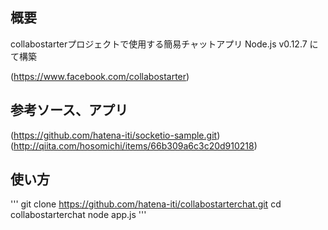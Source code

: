 ## 概要
 collabostarterプロジェクトで使用する簡易チャットアプリ
 Node.js v0.12.7 にて構築

 (https://www.facebook.com/collabostarter)

## 参考ソース、アプリ
(https://github.com/hatena-iti/socketio-sample.git)
(http://qiita.com/hosomichi/items/66b309a6c3c20d910218)



## 使い方
'''
git clone https://github.com/hatena-iti/collabostarterchat.git
cd collabostarterchat
node app.js
'''
